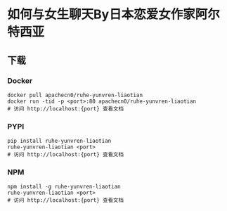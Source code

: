 # 如何与女生聊天By日本恋爱女作家阿尔特西亚 

## 下载

### Docker

```
docker pull apachecn0/ruhe-yunvren-liaotian
docker run -tid -p <port>:80 apachecn0/ruhe-yunvren-liaotian
# 访问 http://localhost:{port} 查看文档
```

### PYPI

```
pip install ruhe-yunvren-liaotian
ruhe-yunvren-liaotian <port>
# 访问 http://localhost:{port} 查看文档
```

### NPM

```
npm install -g ruhe-yunvren-liaotian
ruhe-yunvren-liaotian <port>
# 访问 http://localhost:{port} 查看文档
```